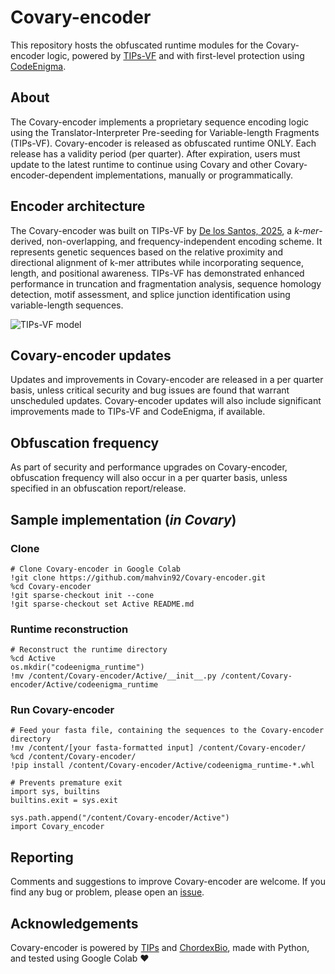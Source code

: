 # Covary-encoder
This repository hosts the obfuscated runtime modules for the Covary-encoder logic, powered by [TIPs-VF](https://github.com/mahvin92/TIPs-VF) and with first-level protection using [CodeEnigma](https://github.com/KrishnanSG/codeenigma).

## About
The Covary-encoder implements a proprietary sequence encoding logic using the Translator-Interpreter Pre-seeding for Variable-length Fragments (TIPs-VF). Covary-encoder is released as obfuscated runtime ONLY. Each release has a validity period (per quarter). After expiration, users must update to the latest runtime to continue using Covary and other Covary-encoder-dependent implementations, manually or programmatically.

## Encoder architecture
The Covary-encoder was built on TIPs-VF by [De los Santos, 2025](https://doi.org/10.1101/2025.02.15.637782), a _k-mer_-derived, non-overlapping, and frequency-independent encoding scheme. It represents genetic sequences based on the relative proximity and directional alignment of k-mer attributes while incorporating sequence, length, and positional awareness. TIPs-VF has demonstrated enhanced performance in truncation and fragmentation analysis, sequence homology detection, motif assessment, and splice junction identification using variable-length sequences.

![TIPs-VF model](https://github.com/user-attachments/assets/c4cee570-48e9-4d5a-9ed5-e2ef9e87b100)

## Covary-encoder updates
Updates and improvements in Covary-encoder are released in a per quarter basis, unless critical security and bug issues are found that warrant unscheduled updates. Covary-encoder updates will also include significant improvements made to TIPs-VF and CodeEnigma, if available.

## Obfuscation frequency
As part of security and performance upgrades on Covary-encoder, obfuscation frequency will also occur in a per quarter basis, unless specified in an obfuscation report/release.

## Sample implementation (_in Covary_)
### Clone
 ```
# Clone Covary-encoder in Google Colab
!git clone https://github.com/mahvin92/Covary-encoder.git
%cd Covary-encoder
!git sparse-checkout init --cone
!git sparse-checkout set Active README.md
 ``` 
### Runtime reconstruction
 ```
# Reconstruct the runtime directory
%cd Active
os.mkdir("codeenigma_runtime")
!mv /content/Covary-encoder/Active/__init__.py /content/Covary-encoder/Active/codeenigma_runtime
 ```
### Run Covary-encoder
 ```
# Feed your fasta file, containing the sequences to the Covary-encoder directory
!mv /content/[your fasta-formatted input] /content/Covary-encoder/
%cd /content/Covary-encoder/
!pip install /content/Covary-encoder/Active/codeenigma_runtime-*.whl

# Prevents premature exit
import sys, builtins
builtins.exit = sys.exit

sys.path.append("/content/Covary-encoder/Active")
import Covary_encoder
 ```

## Reporting
Comments and suggestions to improve Covary-encoder are welcome. If you find any bug or problem, please open an [issue](https://github.com/mahvin92/Covary-encoder/issues/new).

## Acknowledgements
Covary-encoder is powered by [TIPs](https://tips.chordexbio.com/) and [ChordexBio](https://chordexbio.com/), made with Python, and tested using Google Colab ❤️
